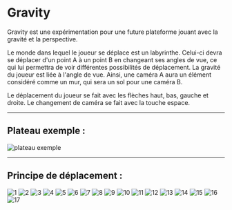 # Gravity
Gravity est une expérimentation pour une future plateforme jouant avec la gravité et la perspective.

Le monde dans lequel le joueur se déplace est un labyrinthe. Celui-ci devra se déplacer d'un point A à un point B en changeant ses angles de vue, ce qui lui permettra de voir différentes possibilités de déplacement. La gravité du joueur est liée à l'angle de vue. Ainsi, une caméra A aura un élément considéré comme un mur, qui sera un sol pour une caméra B.

Le déplacement du joueur se fait avec les flèches haut, bas, gauche et droite. Le changement de caméra se fait avec la touche espace.

-----

## Plateau exemple :
![plateau exemple](./_src/imgs/plateau_exemple_72.png)

-----

## Principe de déplacement :
![1](./_src/imgs/1_72.png)
![2](./_src/imgs/2_72.png)
![3](./_src/imgs/3_72.png)
![4](./_src/imgs/4_72.png)
![5](./_src/imgs/5_72.png)
![6](./_src/imgs/6_72.png)
![7](./_src/imgs/7_72.png)
![8](./_src/imgs/8_72.png)
![9](./_src/imgs/9_72.png)
![10](./_src/imgs/10_72.png)
![11](./_src/imgs/11_72.png)
![12](./_src/imgs/12_72.png)
![13](./_src/imgs/13_72.png)
![14](./_src/imgs/14_72.png)
![15](./_src/imgs/15_72.png)
![16](./_src/imgs/16_72.png)
![17](./_src/imgs/17_72.png)
